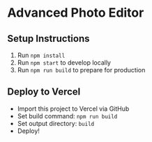
# Advanced Photo Editor

## Setup Instructions
1. Run `npm install`
2. Run `npm start` to develop locally
3. Run `npm run build` to prepare for production

## Deploy to Vercel
- Import this project to Vercel via GitHub
- Set build command: `npm run build`
- Set output directory: `build`
- Deploy!
